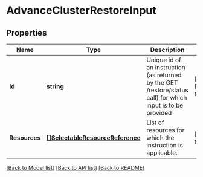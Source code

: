 # AdvanceClusterRestoreInput

## Properties
Name | Type | Description | Notes
------------ | ------------- | ------------- | -------------
**Id** | **string** | Unique id of an instruction (as returned by the GET /restore/status call) for which input is to be provided  | [optional] [default to null]
**Resources** | [**[]SelectableResourceReference**](SelectableResourceReference.md) | List of resources for which the instruction is applicable. | [default to null]

[[Back to Model list]](../README.md#documentation-for-models) [[Back to API list]](../README.md#documentation-for-api-endpoints) [[Back to README]](../README.md)

